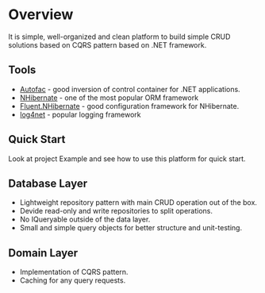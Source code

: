 # Overview
It is simple, well-organized and clean platform to build simple CRUD solutions based on CQRS pattern based on .NET framework.

## Tools
- [Autofac](https://github.com/autofac/Autofac) - good inversion of control container for .NET applications.
- [NHibernate](https://github.com/nhibernate) - one of the most popular ORM framework
- [Fluent.NHibernate](https://github.com/jagregory/fluent-nhibernate) - good configuration framework for NHibernate.
- [log4net](https://logging.apache.org/log4net/) - popular logging framework

## Quick Start
Look at project Example and see how to use this platform for quick start.

## Database Layer
- Lightweight repository pattern with main CRUD operation out of the box.
- Devide read-only and write repositories to split operations.
- No IQueryable outside of the data layer.
- Small and simple query objects for better structure and unit-testing.

## Domain Layer
- Implementation of CQRS pattern.
- Caching for any query requests.
